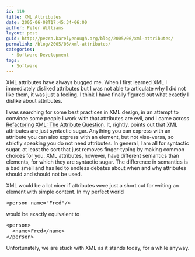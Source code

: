 ```yaml
---
id: 119
title: XML Attributes
date: 2005-06-08T17:45:34-06:00
author: Peter Williams
layout: post
guid: http://pezra.barelyenough.org/blog/2005/06/xml-attributes/
permalink: /blog/2005/06/xml-attributes/
categories:
  - Software Development
tags:
  - Software
---
```

XML attributes have always bugged me. When I first learned XML I immediately disliked attributes but I was not able to articulate why I did not like them, it was just a feeling. I think I have finally figured out what exactly I dislike about attributes.

I was searching for some best practices in XML design, in an attempt to convince some people I work with that attributes are evil, and I came across [Refactoring XML: The Attribute Question](http://idealliance.org/papers/dx_xmle04/papers/04-03-02/04-03-02.html#s4). It, rightly, points out that XML attributes are just syntactic sugar. Anything you can express with an attribute you can also express with an element, but not vise-versa, so strictly speaking you do not need attributes. In general, I am all for syntactic sugar, at least the sort that just removes finger-typing by making common choices for you. XML attributes, however, have different semantics than elements, for which they are syntactic sugar. The difference in semantics is a bad smell and has led to endless debates about when and why attributes should and should not be used.

XML would be a lot nicer if attributes were just a short cut for writing an element with simple content. In my perfect world

<pre class='code'>&lt;person name="Fred"/&gt;</pre>

would be exactly equivalent to

<pre class='code'>&lt;person&gt;
  &lt;name&gt;Fred&lt;/name&gt;
&lt;/person&gt;
</pre>

Unfortunately, we are stuck with XML as it stands today, for a while anyway.